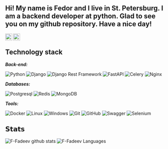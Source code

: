 ## Hi! My name is Fedor and I live in St. Petersburg. I am a backend developer at python. Glad to see you on my github repository. Have a nice day!

<a href="https://t.me/MrSm1leMan">
  <img align="left" alt="Telegram" width="22px" src="https://camo.githubusercontent.com/5c1975da7d9ab735ceb71c57b6c7e48ff3e08ca4/68747470733a2f2f6564656e742e6769746875622e696f2f537570657254696e7949636f6e732f696d616765732f7376672f74656c656772616d2e737667">
</a>
<a href="https://vk.com/mrsmi1e">
  <img align="left" alt="Twitter" width="22px" src="https://upload.wikimedia.org/wikipedia/commons/thumb/2/21/VK.com-logo.svg/288px-VK.com-logo.svg.png" />
</a>

</br>

## Technology stack


***Back-end:***

![Python](https://img.shields.io/badge/-Python-black?style=flat-square&logo=Python)
![Django](https://img.shields.io/badge/-Django-0aad48?style=flat-square&logo=Django)
![Django Rest Framework](https://img.shields.io/badge/DRF-red?style=flat-square&logo=Django)
![FastAPI](https://img.shields.io/badge/-FastAPI-%2300C7B7?style=flat-square&logo=FastAPI)
![Celery](https://img.shields.io/badge/-Celery-%2300C7B7?style=flat-square&logo=Celery)
![Nginx](https://img.shields.io/badge/nginx-%23009639.svg?style=flat-square&logo=nginx&logoColor=white)

***Databases:***

![Postgresql](https://img.shields.io/badge/-Postgresql-%232c3e50?style=flat-square&logo=Postgresql)
![Redis](https://img.shields.io/badge/-Redis-FCA121?style=flat-square&logo=Redis)
![MongoDB](https://img.shields.io/badge/MongoDB-%234ea94b.svg?style=flat-square&logo=mongodb&logoColor=white)

***Tools:***

![Docker](https://img.shields.io/badge/-Docker-46a2f1?style=flat-square&logo=docker&logoColor=white)
![Linux](https://img.shields.io/badge/Linux-black?style=flat-square&logo=linux)
![Windows](https://img.shields.io/badge/Windows-0078D6?style=flat-square&logo=windows&logoColor=white)
![Git](https://img.shields.io/badge/-Git-black?style=flat-square&logo=git)
![GitHub](https://img.shields.io/badge/-GitHub-181717?style=flat-square&logo=github)
![Swagger](https://img.shields.io/badge/-Swagger-%23Clojure?style=flat-square&logo=swagger&logoColor=white)
![Selenium](https://img.shields.io/badge/-selenium-%43B02A?style=flat-square&logo=selenium&logoColor=white)


## 𝗦𝘁𝗮𝘁𝘀

![F-Fadeev github stats](https://github-readme-stats.vercel.app/api?username=F-Fadeev&show_icons=true&theme=tokyonight&include_all_commits=true&count_private=true)
![F-Fadeev Languages](https://github-readme-stats.vercel.app/api/top-langs/?username=F-Fadeev&layout=compact&count_private=true&theme=tokyonight)

